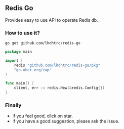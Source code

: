 ## Redis Go
Provides easy to use API to operate Redis db.

### How to use it?
`go get github.com/lhdhtrc/redis-go`

```go
package main

import (
	redis "github.com/lhdhtrc/redis-go/pkg"
	"go.uber.org/zap"
)

func main() {
	client, err := redis.New(&redis.Config{})
}
```

### Finally
- If you feel good, click on star.
- If you have a good suggestion, please ask the issue.